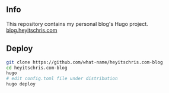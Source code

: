 ## Info
This repository contains my personal blog's Hugo project.
[blog.heyitschris.com](https://blog.heyitschris.com)

## Deploy
```bash
git clone https://github.com/what-name/heyitschris.com-blog
cd heyitschris.com-blog
hugo
# edit config.toml file under distribution
hugo deploy
```